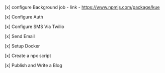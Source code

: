 [x] configure Background job  - link - https://www.npmjs.com/package/kue

[x] Configure Auth

[x] Configure SMS Via Twilio

[x] Send Email

[x] Setup Docker

[x] Create a npx script

[x] Publish and Write a Blog



